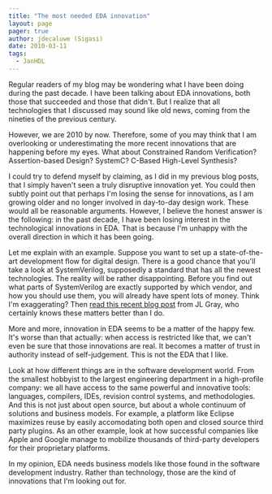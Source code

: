 ```yaml
---
title: "The most needed EDA innovation"
layout: page 
pager: true
author: jdecaluwe (Sigasi)
date: 2010-03-11
tags: 
  - JanHDL
---
```

<div class="content">
<p>Regular readers of my blog may be wondering what I have been doing during the past decade. I have been talking about EDA innovations, both those that succeeded and those that didn't. But I realize that all technologies that I discussed may sound like old news, coming from the nineties of the previous century.</p><p>However, we are 2010 by now. Therefore, some of you may think that I am overlooking or underestimating the more recent innovations that are happening before my eyes. What about Constrained Random Verification? Assertion-based Design? SystemC? C-Based High-Level Synthesis?</p><p>I could try to defend myself by claiming, as I did in my previous blog posts, that I simply haven't seen a truly disruptive innovation yet. You could then subtly point out that perhaps I'm losing the sense for innovations, as I am growing older and no longer involved in day-to-day design work. These would all be reasonable arguments. However, I believe the honest answer is the following: in the past decade, I have been losing interest in the technological innovations in EDA. That is because I'm unhappy with the overall direction in which it has been going.</p><p>Let me explain with an example. Suppose you want to set up a state-of-the-art development flow for digital design. There is a good chance that you'll take a look at SystemVerilog, supposedly a standard that has all the newest technologies. The reality will be rather disappointing. Before you find out what parts of SystemVerilog are exactly supported by which vendor, and how you should use them, you will already have spent lots of money. Think I'm exaggerating? Then <a href="http://www.coolverification.com/2010/02/motivation-for-the-uvm.html" class="elf-external elf-icon">read this recent blog post</a> from JL Gray, who certainly knows these matters better than I do.</p><p>More and more, innovation in EDA seems to be a matter of the happy few. It's worse than that actually: when access is restricted like that, we can't even be sure that those innovations are real. It becomes a matter of trust in authority instead of self-judgement. This is not the EDA that I like.</p><p>Look at how different things are in the software development world. From the smallest hobbyist to the largest engineering department in a high-profile company: we all have access to the same powerful and innovative tools: languages, compilers,  IDEs, revision control systems, and methodologies. And this is not just about open source, but about a whole continuum of solutions and business models. For example, a platform like Eclipse maximizes reuse by easily accomodating both open and closed source third party plugins. As an other example, look at how successful companies like Apple and Google manage to mobilize thousands of third-party developers for their proprietary platforms.</p><p>In my opinion, EDA needs business models like those found in the software development industry. Rather than technology, those are the kind of innovations that I'm looking out for.</p>  </div>

